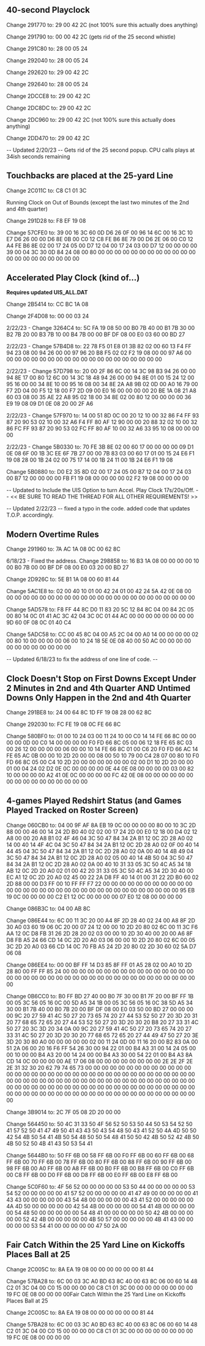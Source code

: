 ## 40-second Playclock

Change 291770 to:
29 00 42 2C
(not 100% sure this actually does anything)

Change 291790 to:
00 00 42 2C 
(gets rid of the 25 second whistle)

Change 291C80 to:
28 00 05 24

Change 292040 to:
28 00 05 24

Change 292620 to:
29 00 42 2C

Change 292640 to:
28 00 05 24

Change 2DCCE8 to:
29 00 42 2C

Change 2DC8DC to:
29 00 42 2C

Change 2DC960 to:
29 00 42 2C
(not 100% sure this actually does anything)

Change 2DD470 to:
29 00 42 2C

-- Updated 2/20/23 --
Gets rid of the 25 second popup.
CPU calls plays at 34ish seconds remaining


## Touchbacks are placed at the 25-yard Line

Change 2C011C to:
C8 C1 01 3C

Running Clock on Out of Bounds (except the last two minutes of the 2nd and 4th quarter)

Change 291D28 to:
F8 EF 19 08

Change 57CFE0 to:
39 00 16 3C 60 0D D6 26 0F 00 96 14 6C 00 16 3C 10 E7 D6 26 00 00 D6 8E 0B 00 C0 12 C8 FE B6 8E 79 00 D6 2E 06 00 C0 12 A4 FE B6 8E 02 00 17 24 05 00 D7 12 04 00 17 24 03 00 D7 12 00 00 00 00 39 00 04 3C 30 0D 84 24 08 00 80 00 00 00 00 00 00 00 00 00 00 00 00 00 00 00 00 00 00 00 00 00


## Accelerated Play Clock (kind of...)
**Requires updated UIS_ALL.DAT**

Change 2B5414 to:
CC BC 1A 08

Change 2F4D08 to:
00 00 03 24

2/22/23 - Change 3264C4 to:
5C FA 19 08 50 00 B0 7B 40 00 B1 7B 30 00 B2 7B 20 00 B3 7B 10 00 B4 7B 00 00 BF DF 08 00 E0 03 60 00 BD 27

2/22/23 - Change 57B4D8 to:
22 78 F5 01 E8 01 3B 82 02 00 60 13 F4 FF 94 23 08 00 94 26 00 00 97 96 20 B8 F5 02 02 F2 19 08 00 00 97 A6 00 00 00 00 00 00 00 00 00 00 00 00 00 00 00 00 00 00 00 00

2/22/23 - Change 57D798 to:
20 00 2F 86 6C 00 14 3C 98 B3 94 26 00 00 94 8E 17 00 80 12 6C 00 14 3C 18 48 94 26 00 00 94 8E 01 00 15 24 12 00 95 16 00 00 34 8E 10 00 95 16 08 00 34 8E 2A A8 9B 02 0D 00 A0 16 79 00 F7 2D 04 00 F5 12 18 00 F7 2D 09 00 E0 16 00 00 00 00 20 BE 1A 08 21 A8 60 03 08 00 35 AE 22 A8 95 02 18 00 34 8E 02 00 80 12 00 00 00 00 36 E9 19 08 09 D1 0E 08 20 00 2F A6

2/22/23 - Change 57F970 to:
14 00 51 8D 0C 00 20 12 10 00 32 86 F4 FF 93 87 20 90 53 02 10 00 32 A6 F4 FF 80 AF 12 90 00 00 20 88 32 02 10 00 32 86 FC FF 93 87 20 90 53 02 FC FF 80 AF 10 00 32 A6 33 95 10 08 00 00 00 00

2/22/23 - Change 5B0330 to:
70 FE 3B 8E 02 00 60 17 00 00 00 00 09 D1 0E 08 6F 00 1B 3C EE 6F 7B 27 00 00 7B 83 03 00 60 17 01 00 15 24 E6 F1 19 08 28 00 1B 24 02 00 75 17 14 00 1B 24 11 00 1B 24 E6 F1 19 08

Change 5B0880 to:
D0 E2 35 8D 02 00 17 24 05 00 B7 12 04 00 17 24 03 00 B7 12 00 00 00 00 FB F1 19 08 00 00 00 00 02 F2 19 08 00 00 00 00

-- Updated to Include the UIS Option to turn Accel. Play Clock 17s/20s/Off. --
<< BE SURE TO READ THE THREAD FOR ALL OTHER REQUIREMENTS! >>

-- Updated 2/22/23 --
fixed a typo in the code.
added code that updates T.O.P. accordingly.


## Modern Overtime Rules

Change 291960 to:
7A AC 1A 08 0C 00 62 8C

6/18/23 -
 Fixed the address.
Change 298858 to:
16 B3 1A 08 00 00 00 00 10 00 B0 7B 00 00 BF DF 08 00 E0 03 20 00 BD 27

Change 2D926C to:
5E B1 1A 08 00 60 81 44

Change 5AC1E8 to:
02 00 40 10 01 00 42 24 01 00 42 24 5A 42 0E 08 00 00 00 00 00 00 00 00 00 00 00 00 00 00 00 00 00 00 00 00 00 00 00 00

Change 5AD578 to:
F8 FF 44 8C D0 11 83 20 5C 12 84 8C 04 00 84 2C 05 00 80 14 0C 01 41 AC 3C 42 04 3C 0C 01 44 AC 00 00 00 00 00 00 00 00 9D 60 0F 08 0C 01 40 C4

Change 5ADC58 to:
CC 00 45 8C 04 00 A5 2C 04 00 A0 14 00 00 00 00 02 00 80 10 00 00 00 00 06 00 10 24 18 5E 0E 08 40 00 50 AC 00 00 00 00 00 00 00 00 00 00 00 00

-- Updated 6/18/23 to fix the address of one line of code. --

## Clock Doesn't Stop on First Downs Except Under 2 Minutes in 2nd and 4th Quarter AND Untimed Downs Only Happen in the 2nd and 4th Quarter

Change 291BE8 to:
24 00 64 8C 1D FF 19 08 28 00 62 8C

Change 292030 to:
FC FE 19 08 0C FE 66 8C

Change 580BF0 to:
01 00 10 24 03 00 11 24 10 00 C0 14 14 FE 66 8C 00 00 00 00 0D 00 C0 14 00 00 00 00 F0 FD 66 8C 05 00 06 12 18 FE 65 8C 03 00 26 12 00 00 00 00 06 00 00 10 14 FE 66 8C 01 00 C6 20 F0 FD 66 AC 14 FE 65 AC 0B 00 00 10 2D 20 00 00 08 00 50 10 79 00 C4 28 07 00 80 10 F0 FD 66 8C 05 00 C4 10 2D 20 00 00 00 00 00 00 02 00 D1 10 2D 20 00 00 01 00 04 24 02 D2 0E 0C 00 00 00 00 0E 44 0E 08 00 00 00 00 03 00 82 10 00 00 00 00 A2 41 0E 0C 00 00 00 00 FC 42 0E 08 00 00 00 00 00 00 00 00 00 00 00 00 00 00 00 00

## 4-games Played Redshirt Status (and Games Played Tracked on Roster Screen)

Change 060CB0 to:
04 00 9F AF 8A EB 19 0C 00 00 00 00 80 00 10 3C 2D 88 00 00 46 00 14 24 2D B0 40 02 02 00 17 24 2D 00 E0 12 18 00 D4 02 12 A8 00 00 20 A8 B1 02 4F 46 04 3C 50 47 84 34 2A B1 12 0C 2D 28 A0 02 14 00 40 14 4F 4C 04 3C 50 47 84 34 2A B1 12 0C 2D 28 A0 02 0F 00 40 14 44 45 04 3C 50 47 84 34 2A B1 12 0C 2D 28 A0 02 0A 00 40 14 4B 49 04 3C 50 47 84 34 2A B1 12 0C 2D 28 A0 02 05 00 40 14 4B 50 04 3C 50 47 84 34 2A B1 12 0C 2D 28 A0 02 0A 00 40 10 31 33 05 3C 50 4C A5 34 18 AB 12 0C 2D 20 A0 02 01 00 42 20 31 33 05 3C 50 4C A5 34 2D 30 40 00 EC A1 12 0C 2D 20 A0 02 45 00 22 2A D8 FF 40 14 01 00 31 22 2D B0 60 02 2D 88 00 00 D3 FF 00 10 FF FF F7 22 00 00 00 00 00 00 00 00 00 00 00 00 00 00 00 00 00 00 00 00 00 00 00 00 00 00 00 00 00 00 00 00 95 EB 19 0C 00 00 00 00 C2 E1 12 0C 00 00 00 00 07 E0 12 08 00 00 00 00

Change 086B3C to:
04 00 AB 8C

Change 086E44 to:
6C 00 11 3C 20 00 A4 8F 2D 28 40 02 24 00 A8 8F 2D 30 A0 03 60 19 06 0C 20 00 07 24 12 00 00 10 2D 20 80 02 6C 00 11 3C F6 AA 12 0C D8 FB 31 26 2D 28 20 02 03 00 00 10 2D 30 40 00 20 00 A6 8F D8 FB A5 24 66 CD 14 0C 2D 20 A0 03 06 00 00 10 2D 20 80 02 6C 00 05 3C 2D 20 A0 03 66 CD 14 0C 70 FB A5 24 2D 20 80 02 2D 30 60 02 5A D7 06 08

Change 086EE4 to:
00 00 BF FF 14 D3 85 8F FF 01 A5 28 02 00 A0 10 2D 28 80 00 FF FF 85 24 00 00 00 00 00 00 00 00 00 00 00 00 00 00 00 00 00 00 00 00 00 00 00 00 00 00 00 00 00 00 00 00 00 00 00 00 00 00 00 00

Change 0B6CC0 to:
B0 FF BD 27 40 00 B0 7F 30 00 B1 7F 20 00 BF FF 1B 00 05 3C 56 05 16 0C 00 5D A5 34 1B 00 05 3C 56 05 16 0C 38 5D A5 34 30 00 B1 7B 40 00 B0 7B 20 00 BF DF 08 00 E0 03 50 00 BD 27 00 00 00 00 9C 20 27 59 41 4C 50 27 20 73 65 74 20 27 44 53 52 50 27 20 3D 20 31 20 77 68 65 72 65 20 27 44 53 52 50 27 20 3D 20 30 20 B8 20 27 33 31 4C 50 27 20 3C 3D 20 34 0A 00 9C 20 27 59 41 4C 50 27 20 73 65 74 20 27 33 31 4C 50 27 20 3D 20 30 20 77 68 65 72 65 20 27 44 49 47 50 27 20 3E 3D 20 30 80 A0 00 00 00 00 00 02 00 11 24 0D 00 11 16 20 00 B2 83 0A 00 51 2A 06 00 20 16 F6 FF 54 26 30 00 94 22 01 00 B4 A3 31 00 14 24 05 00 00 10 00 00 B4 A3 20 00 14 24 00 00 B4 A3 30 00 54 22 01 00 B4 A3 8A CD 14 0C 00 00 00 00 AE 17 06 08 00 00 00 00 00 00 00 00 2E 2E 2F 2E 2E 31 32 30 20 62 79 74 65 73 00 00 00 00 00 00 00 00 00 00 00 00 00 00 00 00 00 00 00 00 00 00 00 00 00 00 00 00 00 00 00 00 00 00 00 00 00 00 00 00 00 00 00 00 00 00 00 00 00 00 00 00 00 00 00 00 00 00 00 00 00 00 00 00 00 00 00 00 00 00 00 00 00 00 00 00 00 00 00 00 00 00 00 00 00 00 00 00 00 00 00 00 00 00 00 00 00 00 00 00 00 00 00 00 00 00

Change 3B9014 to:
2C 7F 05 08 2D 20 00 00

Change 564450 to:
50 4C 31 33 50 4F 56 52 50 53 50 44 50 53 54 52 50 41 57 52 50 41 47 49 50 41 43 43 50 43 54 48 50 43 41 52 50 4A 4D 50 50 42 54 4B 50 54 41 4B 50 54 48 50 50 54 48 41 50 50 42 4B 50 52 42 4B 50 4B 50 52 50 4B 41 43 50 53 54 41

Change 5644B0 to:
50 FF 6B 00 58 FF 6B 00 F0 FF 6B 00 60 FF 6B 00 68 FF 6B 00 70 FF 6B 00 78 FF 6B 00 80 FF 6B 00 88 FF 6B 00 90 FF 6B 00 98 FF 6B 00 A0 FF 6B 00 A8 FF 6B 00 B0 FF 6B 00 B8 FF 6B 00 C0 FF 6B 00 C8 FF 6B 00 D0 FF 6B 00 D8 FF 6B 00 E0 FF 6B 00 E8 FF 6B 00

Change 5C0F60 to:
4F 56 52 00 00 00 00 00 53 50 44 00 00 00 00 00 53 54 52 00 00 00 00 00 41 57 52 00 00 00 00 00 41 47 49 00 00 00 00 00 41 43 43 00 00 00 00 00 43 54 48 00 00 00 00 00 43 41 52 00 00 00 00 00 4A 4D 50 00 00 00 00 00 42 54 4B 00 00 00 00 00 54 41 4B 00 00 00 00 00 54 48 50 00 00 00 00 00 54 48 41 00 00 00 00 00 50 42 4B 00 00 00 00 00 52 42 4B 00 00 00 00 00 4B 50 57 00 00 00 00 00 4B 41 43 00 00 00 00 00 53 54 41 00 00 00 00 00 47 50 2A 00


## Fair Catch Within the 25 Yard Line on Kickoffs Places Ball at 25

Change 2C005C to:
8A EA 19 08 00 00 00 00 00 00 81 44

Change 57BA28 to:
6C 00 03 3C A0 BD 63 8C 40 00 63 8C 06 00 60 14 48 C2 01 3C 04 00 C0 15 00 00 00 00 C8 C1 01 3C 00 00 00 00 00 00 00 00 19 FC 0E 08 00 00 00 00Fair Catch Within the 25 Yard Line on Kickoffs Places Ball at 25

Change 2C005C to:
8A EA 19 08 00 00 00 00 00 00 81 44

Change 57BA28 to:
6C 00 03 3C A0 BD 63 8C 40 00 63 8C 06 00 60 14 48 C2 01 3C 04 00 C0 15 00 00 00 00 C8 C1 01 3C 00 00 00 00 00 00 00 00 19 FC 0E 08 00 00 00 00
